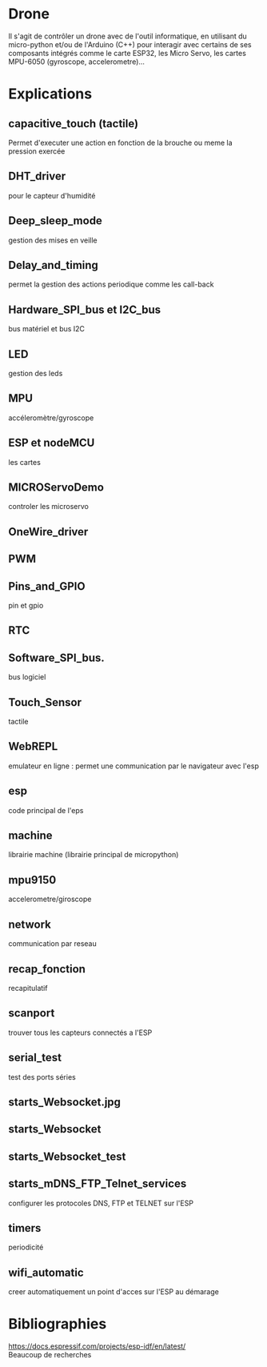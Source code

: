# Drone
Il s'agit de contrôler un drone avec de l'outil informatique, en utilisant du micro-python et/ou de l'Arduino (C++) pour interagir avec certains de ses composants intégrés comme le carte ESP32, les Micro Servo, les cartes MPU-6050 (gyroscope, accelerometre)...

# Explications
## capacitive_touch (tactile) 
Permet d'executer une action en fonction de la brouche ou meme la pression exercée
## DHT_driver
pour le capteur d'humidité
## Deep_sleep_mode
gestion des mises en veille
## Delay_and_timing
permet la gestion des actions periodique comme les call-back
## Hardware_SPI_bus et I2C_bus
bus matériel et bus I2C
## LED
gestion des leds
## MPU
accéleromètre/gyroscope
## ESP et nodeMCU
les cartes
## MICROServoDemo
controler les microservo
## OneWire_driver
## PWM
## Pins_and_GPIO
pin et gpio
## RTC
## Software_SPI_bus.
bus logiciel
## Touch_Sensor
tactile
## WebREPL
emulateur en ligne : permet une communication par le navigateur avec l'esp
## esp
code principal de l'eps
## machine
librairie machine (librairie principal de micropython)
## mpu9150 
accelerometre/giroscope
## network
communication par reseau
## recap_fonction
recapitulatif
## scanport
trouver tous les capteurs connectés a l'ESP
## serial_test
test des ports séries
## starts_Websocket.jpg
## starts_Websocket
## starts_Websocket_test

## starts_mDNS_FTP_Telnet_services
configurer les protocoles DNS, FTP et TELNET sur l'ESP
## timers
periodicité
## wifi_automatic
creer automatiquement un point d'acces sur l'ESP au démarage

# Bibliographies

https://docs.espressif.com/projects/esp-idf/en/latest/  
Beaucoup de recherches
